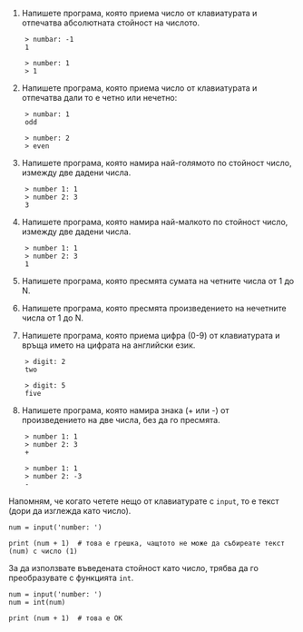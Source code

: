 1. Напишете програма, която приема число от клавиатурата и отпечатва абсолютната стойност на числото.

```
    > numbar: -1
    1

    > number: 1
    > 1
```

2. Напишете програма, която приема число от клавиатурата и отпечатва дали то е четно или нечетно:

```
    > numbar: 1
    odd

    > number: 2
    > even
```

3. Напишете програма, която намира най-голямото по стойност число, измежду две дадени числа.

```
    > number 1: 1
    > number 2: 3
    3
```

4. Напишете програма, която намира най-малкото по стойност число, измежду две дадени числа.

```
    > number 1: 1
    > number 2: 3
    1
```

5. Напишете програма, която пресмята сумата на четните числа от 1 до N.

6. Напишете програма, която пресмята произведението на нечетните числа от 1 до N.

7. Напишете програма, която приема цифра (0-9) от клавиатурата и връща името на цифрата на английски език.

```
    > digit: 2
    two

    > digit: 5
    five
```

8. Напишете програма, която намира знака (+ или -) от произведението на две числа, без да го пресмята.

```
    > number 1: 1
    > number 2: 3
    +

    > number 1: 1
    > number 2: -3
    -
```


Напомням, че когато четете нещо от клавиатурате с `input`, то е текст (дори да
изглежда като число).

```
num = input('number: ')

print (num + 1)  # това е грешка, чащтото не може да събиреате текст (num) с число (1)
```

За да използвате въведената стойност като число, трябва да го преобразувате
с функцията `int`.


```
num = input('number: ')
num = int(num)

print (num + 1)  # това е OK
```
